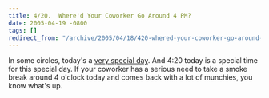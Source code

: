 ```yaml
---
title: 4/20.  Where'd Your Coworker Go Around 4 PM?
date: 2005-04-19 -0800
tags: []
redirect_from: "/archive/2005/04/18/420-whered-your-coworker-go-around-4-pm.aspx/"
---
```


In some circles, today's a [very special
day](http://www.snopes.com/language/stories/420.htm). And 4:20 today is
a special time for this special day. If your coworker has a serious need
to take a smoke break around 4 o'clock today and comes back with a lot
of munchies, you know what's up.

